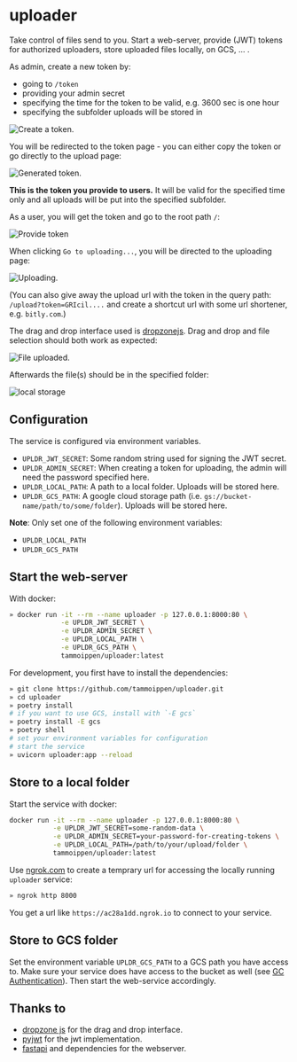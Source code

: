 # uploader

Take control of files send to you. Start a web-server, provide (JWT) tokens for
authorized uploaders, store uploaded files locally, on GCS, ... .

As admin, create a new token by:

- going to `/token`
- providing your admin secret
- specifying the time for the token to be valid, e.g. 3600 sec is one hour
- specifying the subfolder uploads will be stored in

![Create a token.](imgs/token.png)

You will be redirected to the token page - you can either copy the token or go directly to the upload page:

![Generated token.](imgs/gen-token.png)

**This is the token you provide to users.** It will be valid for the specified time only and all uploads will be put into the specified subfolder.

As a user, you will get the token and go to the root path `/`:

![Provide token](imgs/index.png)

When clicking `Go to uploading...`, you will be directed to the uploading page:

![Uploading.](imgs/upload-empty.png)

(You can also give away the upload url with the token in the query path: `/upload?token=GRIcil....` and create a shortcut url with some url shortener, e.g. `bitly.com`.)

The drag and drop interface used is [dropzonejs](https://www.dropzonejs.com/). Drag and drop and file selection should both work as expected:

![File uploaded.](imgs/upload-picsum.png)

Afterwards the file(s) should be in the specified folder:

![local storage](imgs/uploaded-file.png)

## Configuration

The service is configured via environment variables.

- `UPLDR_JWT_SECRET`: Some random string used for signing the JWT secret.
- `UPLDR_ADMIN_SECRET`: When creating a token for uploading, the admin will need the password specified here.
- `UPLDR_LOCAL_PATH`: A path to a local folder. Uploads will be stored here.
- `UPLDR_GCS_PATH`: A google cloud storage path (i.e. `gs://bucket-name/path/to/some/folder`). Uploads will be stored here.

**Note**: Only set one of the following environment variables:

- `UPLDR_LOCAL_PATH`
- `UPLDR_GCS_PATH`

## Start the web-server

With docker:

```sh
» docker run -it --rm --name uploader -p 127.0.0.1:8000:80 \
             -e UPLDR_JWT_SECRET \
             -e UPLDR_ADMIN_SECRET \
             -e UPLDR_LOCAL_PATH \
             -e UPLDR_GCS_PATH \
             tammoippen/uploader:latest
```

For development, you first have to install the dependencies:

```sh
» git clone https://github.com/tammoippen/uploader.git
» cd uploader
» poetry install
# if you want to use GCS, install with `-E gcs`
» poetry install -E gcs
» poetry shell
# set your environment variables for configuration
# start the service
» uvicorn uploader:app --reload
```

## Store to a local folder

Start the service with docker:

```sh
docker run -it --rm --name uploader -p 127.0.0.1:8000:80 \
           -e UPLDR_JWT_SECRET=some-random-data \
           -e UPLDR_ADMIN_SECRET=your-password-for-creating-tokens \
           -e UPLDR_LOCAL_PATH=/path/to/your/upload/folder \
           tammoippen/uploader:latest
```

Use [ngrok.com](https://ngrok.com/) to create a temprary url for accessing the locally running
`uploader` service:

```sh
» ngrok http 8000
```

You get a url like `https://ac28a1dd.ngrok.io` to connect to your service.

## Store to GCS folder

Set the environment variable `UPLDR_GCS_PATH` to a GCS path you have access to. Make sure your service
does have access to the bucket as well (see [GC Authentication](https://cloud.google.com/docs/authentication/)).
Then start the web-service accordingly.

## Thanks to

- [dropzone js](https://dropzonejs.com) for the drag and drop interface.
- [pyjwt](https://github.com/jpadilla/pyjwt) for the jwt implementation.
- [fastapi](https://github.com/tiangolo/fastapi) and dependencies for the webserver.
